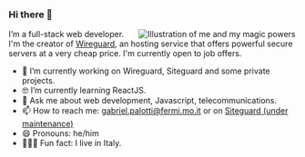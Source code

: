 ### Hi there 👋

<img align="right" src="https://i.imgur.com/XwyDbnQ.gif" alt="Illustration of me and my magic powers" />

I’m a full-stack web developer. I'm the creator of [Wireguard](wireguard.pw), an hosting service that offers powerful secure servers at a very cheap price. I'm currently open to job offers. 

- 📱  I’m currently working on Wireguard, Siteguard and some private projects.
- 🤓 I’m currently learning ReactJS.
- 💬  Ask me about web development, Javascript, telecommunications.
- 📫  How to reach me: gabriel.palotti@fermi.mo.it or on [Siteguard (under maintenance)](#)
- 😄  Pronouns: he/him
- 🚴🏽‍♀️  Fun fact: I live in Italy.
